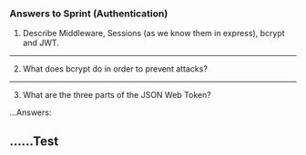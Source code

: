 <!-- Answers to the Short Answer Essay Questions go here -->
### Answers to Sprint (Authentication)

1. Describe Middleware, Sessions (as we know them in express), bcrypt and JWT.
---


2. What does bcrypt do in order to prevent attacks?
---


3. What are the three parts of the JSON Web Token?

...Answers:

......Test
---

